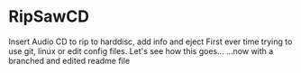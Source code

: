 # RipSawCD
Insert Audio CD to rip to harddisc, add info and eject
First ever time trying to use git, linux or edit config files. Let's see how this goes...
...now with a branched and edited readme file

